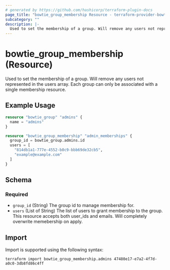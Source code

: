 ```yaml
---
# generated by https://github.com/hashicorp/terraform-plugin-docs
page_title: "bowtie_group_membership Resource - terraform-provider-bowtie"
subcategory: ""
description: |-
  Used to set the membership of a group. Will remove any users not represented in the users array. Each group can only be associated with a single membership resource.
---
```


# bowtie_group_membership (Resource)

Used to set the membership of a group. Will remove any users not represented in the users array. Each group can only be associated with a single membership resource.

## Example Usage

```terraform
resource "bowtie_group" "admins" {
  name = "admins"
}

resource "bowtie_group_membership" "admin_memberships" {
  group_id = bowtie_group.admins.id
  users = [
    "814db1a1-777e-4552-b0c9-bbb69de32cb5",
    "example@example.com"
  ]
}
```

<!-- schema generated by tfplugindocs -->
## Schema

### Required

- `group_id` (String) The group id to manage membership for.
- `users` (List of String) The list of users to grant membership to the group. This resource accepts both user_ids and emails. Will completely overwrite memebership on apply.

## Import

Import is supported using the following syntax:

```shell
terraform import bowtie_group_membership.admins 47480e17-e7a2-4f7d-a0c0-3db8fd86c4ff
```

